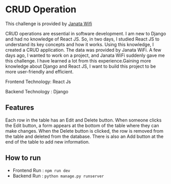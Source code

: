 
# CRUD Operation

This challenge is provided by [Janata Wifi ](https://janatawifi.com/)


CRUD operations are essential in software development. I am new to Django and had no knowledge of React JS. So, in two days, I studied React JS to understand its key concepts and how it works. Using this knowledge, I created a CRUD application. The data was provided by Janata WiFi. A few days ago, I wanted to work on a project, and Janata WiFi suddenly gave me this challenge. I have learned a lot from this experience.Gaining more knowledge about Django and React JS, I want to build this project to be more user-friendly and efficient.



Frontend Technology: React Js

Backend Technology : Django




## Features

Each row in the table has an Edit and Delete button. When someone clicks the Edit button, a form appears at the bottom of the table where they can make changes. When the Delete button is clicked, the row is removed from the table and deleted from the database. There is also an Add button at the end of the table to add new information.


## How to run

- Frontend Run : ```npm run dev```
- Backend Run : ```python manage.py runserver```